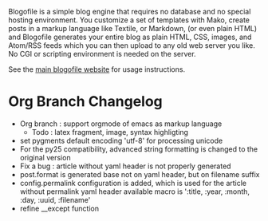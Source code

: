 Blogofile is a simple blog engine that requires no database and no special hosting environment. You customize a set of templates with Mako, create posts in a markup language like Textile, or Markdown, (or even plain HTML) and Blogofile generates your entire blog as plain HTML, CSS, images, and Atom/RSS feeds which you can then upload to any old web server you like. No CGI or scripting environment is needed on the server.

See the [main blogofile website](http://www.blogofile.com) for usage instructions.

# Org Branch Changelog

- Org branch : support orgmode of emacs as markup language
  - Todo : latex fragment, image, syntax highligting
- set pygments default encoding 'utf-8' for processing unicode
- For the py25 compatibility, advanced string formatting is changed to the original version
- Fix a bug : article without yaml header is not properly generated
- post.format is generated base not on yaml header, but on filename suffix 
- config.permalink configuration is added, which is used for the article without permalink yaml header
  available macro is ':title, :year, :month, :day, :uuid, :filename'
- refine __except function
